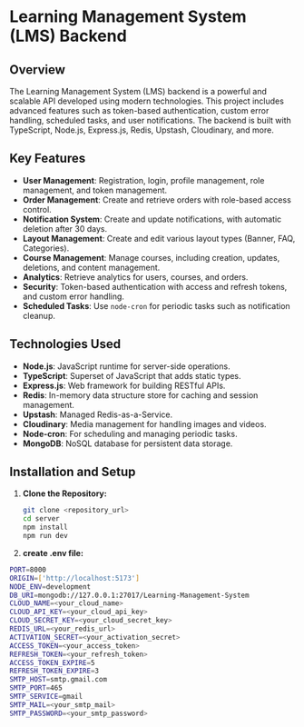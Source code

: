 # Learning Management System (LMS) Backend

## Overview

The Learning Management System (LMS) backend is a powerful and scalable API developed using modern technologies. This project includes advanced features such as token-based authentication, custom error handling, scheduled tasks, and user notifications. The backend is built with TypeScript, Node.js, Express.js, Redis, Upstash, Cloudinary, and more.

## Key Features

- **User Management**: Registration, login, profile management, role management, and token management.
- **Order Management**: Create and retrieve orders with role-based access control.
- **Notification System**: Create and update notifications, with automatic deletion after 30 days.
- **Layout Management**: Create and edit various layout types (Banner, FAQ, Categories).
- **Course Management**: Manage courses, including creation, updates, deletions, and content management.
- **Analytics**: Retrieve analytics for users, courses, and orders.
- **Security**: Token-based authentication with access and refresh tokens, and custom error handling.
- **Scheduled Tasks**: Use `node-cron` for periodic tasks such as notification cleanup.

## Technologies Used

- **Node.js**: JavaScript runtime for server-side operations.
- **TypeScript**: Superset of JavaScript that adds static types.
- **Express.js**: Web framework for building RESTful APIs.
- **Redis**: In-memory data structure store for caching and session management.
- **Upstash**: Managed Redis-as-a-Service.
- **Cloudinary**: Media management for handling images and videos.
- **Node-cron**: For scheduling and managing periodic tasks.
- **MongoDB**: NoSQL database for persistent data storage.

## Installation and Setup

1. **Clone the Repository:**

   ```bash
   git clone <repository_url>
   cd server
   npm install
   npm run dev

2. **create .env file:**
 ```bash
PORT=8000
ORIGIN=['http://localhost:5173']
NODE_ENV=development
DB_URI=mongodb://127.0.0.1:27017/Learning-Management-System
CLOUD_NAME=<your_cloud_name>
CLOUD_API_KEY=<your_cloud_api_key>
CLOUD_SECRET_KEY=<your_cloud_secret_key>
REDIS_URL=<your_redis_url>
ACTIVATION_SECRET=<your_activation_secret>
ACCESS_TOKEN=<your_access_token>
REFRESH_TOKEN=<your_refresh_token>
ACCESS_TOKEN_EXPIRE=5
REFRESH_TOKEN_EXPIRE=3
SMTP_HOST=smtp.gmail.com
SMTP_PORT=465
SMTP_SERVICE=gmail
SMTP_MAIL=<your_smtp_mail>
SMTP_PASSWORD=<your_smtp_password>

